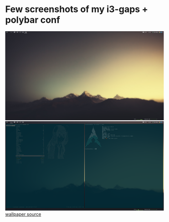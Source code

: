 # Few screenshots of my i3-gaps + polybar conf
![](/screenshots/blank.png)
![](/screenshots/console.png)
[wallpaper source](https://alpha.wallhaven.cc/wallpaper/103929)
